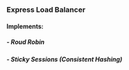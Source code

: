 ### Express Load Balancer

#### Implements:

##### - Roud Robin

##### - Sticky Sessions (Consistent Hashing)
